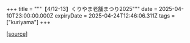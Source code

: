 +++
title = """【4/12-13】くりやま老舗まつり2025"""
date = 2025-04-10T23:00:00.000Z
expiryDate = 2025-04-24T12:46:06.311Z
tags = ["kuriyama"]
+++


[[source]](https://www.town.kuriyama.hokkaido.jp/soshiki/53/26354.html)
